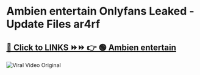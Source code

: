 
 # Ambien entertain Onlyfans Leaked - Update Files ar4rf

## <h2><a href="https://clipsfans.com/Ambien_entertain&ref=git">🔗 Click to LINKS ⏩⏩ 👉 🟢 Ambien entertain </a></h2>

<a href="https://clipsfans.com/Ambien_entertain&ref=git" rel="nofollow" data-target="animated-image.originalLink"><img src="https://i.ibb.co.com/xMMVF88/686577567.gif" alt="Viral Video Original" style="max-width: 100%; display: inline-block;" data-target="animated-image.originalImage"></a>

